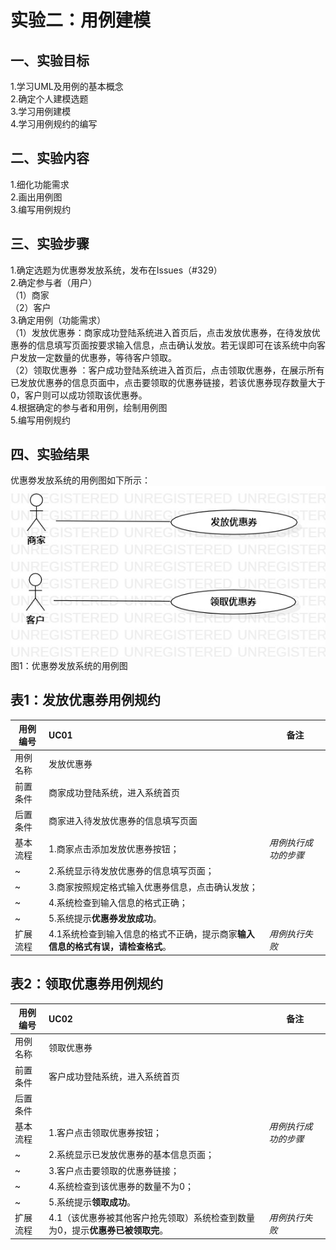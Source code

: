 # 实验二：用例建模

## 一、实验目标

1.学习UML及用例的基本概念  
2.确定个人建模选题  
3.学习用例建模  
4.学习用例规约的编写  

## 二、实验内容

1.细化功能需求  
2.画出用例图  
3.编写用例规约  

## 三、实验步骤

1.确定选题为优惠劵发放系统，发布在Issues（#329）  
2.确定参与者（用户）  
（1）商家  
（2）客户  
3.确定用例（功能需求）  
（1）发放优惠券：商家成功登陆系统进入首页后，点击发放优惠券，在待发放优惠券的信息填写页面按要求输入信息，点击确认发放。若无误即可在该系统中向客户发放一定数量的优惠券，等待客户领取。    
（2）领取优惠券  ：客户成功登陆系统进入首页后，点击领取优惠券，在展示所有已发放优惠券的信息页面中，点击要领取的优惠券链接，若该优惠券现存数量大于0，客户则可以成功领取该优惠券。  
4.根据确定的参与者和用例，绘制用例图  
5.编写用例规约  

## 四、实验结果

优惠劵发放系统的用例图如下所示：  
![用例图](./lab2_UseCaseDiagram.jpg)  
图1：优惠劵发放系统的用例图

## 表1：发放优惠券用例规约

用例编号  | UC01 | 备注  
-|:-|-  
用例名称  | 发放优惠券  |   
前置条件  | 商家成功登陆系统，进入系统首页     |    
后置条件  | 商家进入待发放优惠券的信息填写页面     |    
基本流程  | 1.商家点击添加发放优惠券按钮；  |*用例执行成功的步骤*    
~| 2.系统显示待发放优惠券的信息填写页面；  |   
~| 3.商家按照规定格式输入优惠券信息，点击确认发放；   |   
~| 4.系统检查到输入信息的格式正确；   |   
~| 5.系统提示**优惠券发放成功**。   |  
扩展流程  | 4.1系统检查到输入信息的格式不正确，提示商家**输入信息的格式有误，请检查格式**。   |*用例执行失败*      



## 表2：领取优惠券用例规约  

用例编号  | UC02 | 备注  
-|:-|-  
用例名称  | 领取优惠券  |   
前置条件  | 客户成功登陆系统，进入系统首页     |    
后置条件  |      |    
基本流程  | 1.客户点击领取优惠券按钮；  |*用例执行成功的步骤*    
~| 2.系统显示已发放优惠券的基本信息页面；  |   
~| 3.客户点击要领取的优惠券链接；   |   
~| 4.系统检查到该优惠券的数量不为0；   |   
~| 5.系统提示**领取成功**。   |  
扩展流程  | 4.1（该优惠券被其他客户抢先领取）系统检查到数量为0，提示**优惠券已被领取完**。   |*用例执行失败*     
